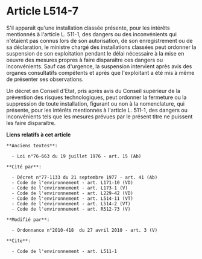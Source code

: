 # Article L514-7

S'il apparaît qu'une installation classée présente, pour les intérêts mentionnés à l'article L. 511-1, des dangers ou des
inconvénients qui n'étaient pas connus lors de son autorisation, de son enregistrement ou de sa déclaration, le ministre
chargé des installations classées peut ordonner la suspension de son exploitation pendant le délai nécessaire à la mise en
oeuvre des mesures propres à faire disparaître ces dangers ou inconvénients. Sauf cas d'urgence, la suspension intervient
après avis des organes consultatifs compétents et après que l'exploitant a été mis à même de présenter ses observations. 

Un décret en Conseil d'Etat, pris après avis du    Conseil supérieur de la prévention des risques technologiques, peut
ordonner la fermeture ou la suppression de toute installation, figurant ou non à la nomenclature, qui présente, pour les
intérêts mentionnés à l'article L. 511-1, des dangers ou inconvénients tels que les mesures prévues par le présent titre ne
puissent les faire disparaître.

**Liens relatifs à cet article**

	**Anciens textes**:

	  - Loi n°76-663 du 19 juillet 1976 - art. 15 (Ab)

	**Cité par**:

	  - Décret n°77-1133 du 21 septembre 1977 - art. 41 (Ab)
	  - Code de l'environnement - art. L171-10 (VD)
	  - Code de l'environnement - art. L173-1 (V)
	  - Code de l'environnement - art. L229-42 (VD)
	  - Code de l'environnement - art. L514-11 (VT)
	  - Code de l'environnement - art. L514-2 (VT)
	  - Code de l'environnement - art. R512-73 (V)

	**Modifié par**:

	  - Ordonnance n°2010-418  du 27 avril 2010 - art. 3 (V)

	**Cite**:

	  - Code de l'environnement - art. L511-1
